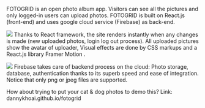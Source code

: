 FOTOGRID is an open photo album app. Visitors can see all the pictures and only logged-in users can upload photos.
FOTOGRID is built on React.js (front-end) and uses google cloud service (Firebase) as back-end. 

![](fotogrid1.gif)
Thanks to React framework, the site renders instantly when any changes is made (new uploaded photos, login log out process).
All uploaded pictures show the avatar of uploader,
Visual effects are done by CSS markups and a React.js library Framer Motion .

![](fotogrid2.gif)
Firebase takes care of backend process on the cloud: Photo storage, database, authentication thanks to its superb speed and ease of integration.
Notice that only png or jpeg files are supported.

How about trying to put your cat & dog photos to demo this?
Link: dannykhoai.github.io/fotogrid
